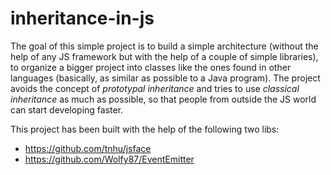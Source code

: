 # inheritance-in-js

The goal of this simple project is to build a simple architecture (without the help of any JS framework but with the help of a couple of simple libraries), to organize a bigger project into classes like the ones found in other languages (basically, as similar as possible to a Java program). The project avoids the concept of _prototypal inheritance_ and tries to use _classical inheritance_ as much as possible, so that people from outside the JS world can start developing faster.

This project has been built with the help of the following two libs:

* https://github.com/tnhu/jsface
* https://github.com/Wolfy87/EventEmitter
